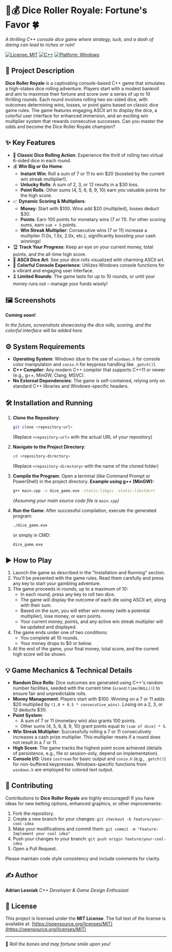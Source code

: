 # 🎲💰 Dice Roller Royale: Fortune's Favor 🍀
_A thrilling C++ console dice game where strategy, luck, and a dash of daring can lead to riches or ruin!_

[![License: MIT](https://img.shields.io/badge/License-MIT-yellow.svg)](https://opensource.org/licenses/MIT)
[![C++](https://img.shields.io/badge/Language-C%2B%2B-blue.svg)](https://isocpp.org/)
[![Platform: Windows](https://img.shields.io/badge/Platform-Windows-lightgrey.svg)](https://www.microsoft.com/windows)

## 📝 Project Description

**Dice Roller Royale** is a captivating console-based C++ game that simulates a high-stakes dice rolling adventure. Players start with a modest bankroll and aim to maximize their fortune and score over a series of up to 10 thrilling rounds. Each round involves rolling two six-sided dice, with outcomes determining wins, losses, or point gains based on classic dice game rules. The game features engaging ASCII art to display the dice, a colorful user interface for enhanced immersion, and an exciting win multiplier system that rewards consecutive successes. Can you master the odds and become the Dice Roller Royale champion?

## ✨ Key Features

*   🎲 **Classic Dice Rolling Action**: Experience the thrill of rolling two virtual 6-sided dice in each round.
*   💰 **Win Big or Go Home**:
    *   **Instant Win**: Roll a sum of 7 or 11 to win $20 (boosted by the current win streak multiplier!).
    *   **Unlucky Rolls**: A sum of 2, 3, or 12 results in a $30 loss.
    *   **Point Rolls**: Other sums (4, 5, 6, 8, 9, 10) earn you valuable points for the high score.
*   📈 **Dynamic Scoring & Multipliers**:
    *   **Money**: Start with $100. Wins add $20 (multiplied), losses deduct $30.
    *   **Points**: Earn 100 points for monetary wins (7 or 11). For other scoring sums, earn `sum × 5` points.
    *   **Win Streak Multiplier**: Consecutive wins (7 or 11) increase a multiplier (1.0x, 1.5x, 2.0x, etc.), significantly boosting your cash winnings!
*   🏆 **Track Your Progress**: Keep an eye on your current money, total points, and the all-time high score.
*   🎨 **ASCII Dice Art**: See your dice rolls visualized with charming ASCII art.
*   🌈 **Colorful Console Experience**: Utilizes Windows console functions for a vibrant and engaging user interface.
*   ⏳ **Limited Rounds**: The game lasts for up to 10 rounds, or until your money runs out – manage your funds wisely!

## 🖼️ Screenshots

**Coming soon!**

_In the future, screenshots showcasing the dice rolls, scoring, and the colorful interface will be added here._

## ⚙️ System Requirements

*   **Operating System**: Windows (due to the use of `windows.h` for console color manipulation and `conio.h` for keypress handling like `_getch()`).
*   **C++ Compiler**: Any modern C++ compiler that supports C++11 or newer (e.g., g++, MinGW, Clang, MSVC).
*   **No External Dependencies**: The game is self-contained, relying only on standard C++ libraries and Windows-specific headers.

## 🛠️ Installation and Running

1.  **Clone the Repository**:
    ```bash
    git clone <repository-url>
    ```
    (Replace `<repository-url>` with the actual URL of your repository)

2.  **Navigate to the Project Directory**:
    ```bash
    cd <repository-directory>
    ```
    (Replace `<repository-directory>` with the name of the cloned folder)

3.  **Compile the Program**:
    Open a terminal (like Command Prompt or PowerShell) in the project directory.
    **Example using g++ (MinGW):**
    ```bash
    g++ main.cpp -o dice_game.exe -static-libgcc -static-libstdc++
    ```
    *(Assuming your main source code file is `main.cpp`)*

4.  **Run the Game**:
    After successful compilation, execute the generated program:
    ```bash
    ./dice_game.exe
    ```
    or simply in CMD:
    ```bash
    dice_game.exe
    ```

## ▶️ How to Play

1.  Launch the game as described in the "Installation and Running" section.
2.  You'll be presented with the game rules. Read them carefully and press any key to start your gambling adventure.
3.  The game proceeds in rounds, up to a maximum of 10:
    *   In each round, press any key to roll two dice.
    *   The game will display the outcome of each die using ASCII art, along with their sum.
    *   Based on the sum, you will either win money (with a potential multiplier), lose money, or earn points.
    *   Your current money, points, and any active win streak multiplier will be updated and displayed.
4.  The game ends under one of two conditions:
    *   You complete all 10 rounds.
    *   Your money drops to $0 or below.
5.  At the end of the game, your final money, total score, and the current high score will be shown.

## 💡 Game Mechanics & Technical Details

*   **Random Dice Rolls**: Dice outcomes are generated using C++'s random number facilities, seeded with the current time (`srand(time(NULL))`) to ensure fair and unpredictable rolls.
*   **Money Management**: Players start with $100. Winning on a 7 or 11 adds $20 multiplied by `(1.0 + 0.5 * consecutive_wins)`. Losing on a 2, 3, or 12 deducts $30.
*   **Point System**:
    *   A sum of 7 or 11 (monetary win) also grants 100 points.
    *   Other sums (4, 5, 6, 8, 9, 10) grant points equal to `(sum of dice) * 5`.
*   **Win Streak Multiplier**: Successfully rolling a 7 or 11 consecutively increases a cash prize multiplier. This multiplier resets if a round does not result in a 7 or 11.
*   **High Score**: The game tracks the highest point score achieved (details of persistence, e.g., file or session-only, depend on implementation).
*   **Console I/O**: Uses `iostream` for basic output and `conio.h` (e.g., `_getch()`) for non-buffered keypresses. Windows-specific functions from `windows.h` are employed for colored text output.

## 🤝 Contributing

Contributions to **Dice Roller Royale** are highly encouraged! If you have ideas for new betting options, enhanced graphics, or other improvements:

1.  Fork the repository.
2.  Create a new branch for your changes: `git checkout -b feature/your-cool-idea`
3.  Make your modifications and commit them: `git commit -m "Feature: Implement your cool idea"`
4.  Push your changes to your branch: `git push origin feature/your-cool-idea`
5.  Open a Pull Request.

Please maintain code style consistency and include comments for clarity.

## ✍️ Author

**Adrian Lesniak**
_C++ Developer & Game Design Enthusiast_

## 📃 License

This project is licensed under the **MIT License**.
The full text of the license is available at: [https://opensource.org/licenses/MIT](https://opensource.org/licenses/MIT)

---
🎰 _Roll the bones and may fortune smile upon you!_
